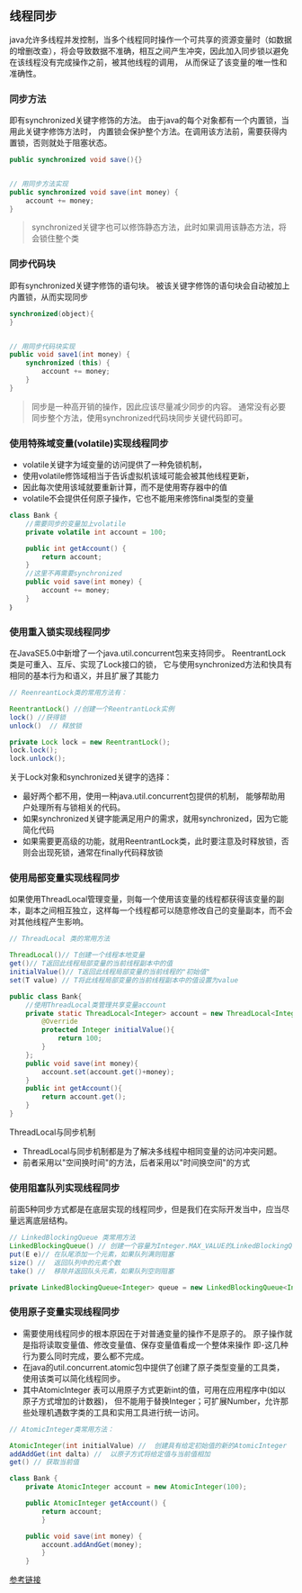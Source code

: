 ## 线程同步
java允许多线程并发控制，当多个线程同时操作一个可共享的资源变量时（如数据的增删改查），将会导致数据不准确，相互之间产生冲突，因此加入同步锁以避免在该线程没有完成操作之前，被其他线程的调用， 从而保证了该变量的唯一性和准确性。







### 同步方法 

即有synchronized关键字修饰的方法。 
由于java的每个对象都有一个内置锁，当用此关键字修饰方法时， 内置锁会保护整个方法。在调用该方法前，需要获得内置锁，否则就处于阻塞状态。

```java
public synchronized void save(){}


// 用同步方法实现
public synchronized void save(int money) {
    account += money;
}
```

>synchronized关键字也可以修饰静态方法，此时如果调用该静态方法，将会锁住整个类

### 同步代码块 
即有synchronized关键字修饰的语句块。 
被该关键字修饰的语句块会自动被加上内置锁，从而实现同步

```java
synchronized(object){ 
}


// 用同步代码块实现
public void save1(int money) {
    synchronized (this) {
        account += money;
    }
}
```

>同步是一种高开销的操作，因此应该尽量减少同步的内容。 
通常没有必要同步整个方法，使用synchronized代码块同步关键代码即可。

### 使用特殊域变量(volatile)实现线程同步
- volatile关键字为域变量的访问提供了一种免锁机制， 
- 使用volatile修饰域相当于告诉虚拟机该域可能会被其他线程更新， 
- 因此每次使用该域就要重新计算，而不是使用寄存器中的值 
- volatile不会提供任何原子操作，它也不能用来修饰final类型的变量 
```java
class Bank {
    //需要同步的变量加上volatile
    private volatile int account = 100;

    public int getAccount() {
        return account;
    }
    //这里不再需要synchronized 
    public void save(int money) {
        account += money;
    }
｝
```

### 使用重入锁实现线程同步
在JavaSE5.0中新增了一个java.util.concurrent包来支持同步。 
ReentrantLock类是可重入、互斥、实现了Lock接口的锁， 
它与使用synchronized方法和快具有相同的基本行为和语义，并且扩展了其能力

```java
// ReenreantLock类的常用方法有：

ReentrantLock() //创建一个ReentrantLock实例 
lock() //获得锁 
unlock()  // 释放锁 

private Lock lock = new ReentrantLock();
lock.lock();
lock.unlock();
```
关于Lock对象和synchronized关键字的选择： 
- 最好两个都不用，使用一种java.util.concurrent包提供的机制， 
    能够帮助用户处理所有与锁相关的代码。 
- 如果synchronized关键字能满足用户的需求，就用synchronized，因为它能简化代码 
- 如果需要更高级的功能，就用ReentrantLock类，此时要注意及时释放锁，否则会出现死锁，通常在finally代码释放锁 
### 使用局部变量实现线程同步 
如果使用ThreadLocal管理变量，则每一个使用该变量的线程都获得该变量的副本，副本之间相互独立，这样每一个线程都可以随意修改自己的变量副本，而不会对其他线程产生影响。
```java
// ThreadLocal 类的常用方法

ThreadLocal()// T创建一个线程本地变量 
get()// T返回此线程局部变量的当前线程副本中的值 
initialValue()// T返回此线程局部变量的当前线程的"初始值" 
set(T value) // T将此线程局部变量的当前线程副本中的值设置为value

public class Bank{
    //使用ThreadLocal类管理共享变量account
    private static ThreadLocal<Integer> account = new ThreadLocal<Integer>(){
        @Override
        protected Integer initialValue(){
            return 100;
        }
    };
    public void save(int money){
        account.set(account.get()+money);
    }
    public int getAccount(){
        return account.get();
    }
}
```
ThreadLocal与同步机制 
- ThreadLocal与同步机制都是为了解决多线程中相同变量的访问冲突问题。 
- 前者采用以"空间换时间"的方法，后者采用以"时间换空间"的方式

### 使用阻塞队列实现线程同步
前面5种同步方式都是在底层实现的线程同步，但是我们在实际开发当中，应当尽量远离底层结构。 
```java
// LinkedBlockingQueue 类常用方法 
LinkedBlockingQueue() // 创建一个容量为Integer.MAX_VALUE的LinkedBlockingQueue 
put(E e)// 在队尾添加一个元素，如果队列满则阻塞 
size() //  返回队列中的元素个数 
take() //  移除并返回队头元素，如果队列空则阻塞 

private LinkedBlockingQueue<Integer> queue = new LinkedBlockingQueue<Integer>();

```
### 使用原子变量实现线程同步
- 需要使用线程同步的根本原因在于对普通变量的操作不是原子的。
原子操作就是指将读取变量值、修改变量值、保存变量值看成一个整体来操作
即-这几种行为要么同时完成，要么都不完成。
- 在java的util.concurrent.atomic包中提供了创建了原子类型变量的工具类，
使用该类可以简化线程同步。
- 其中AtomicInteger 表可以用原子方式更新int的值，可用在应用程序中(如以原子方式增加的计数器)，
但不能用于替换Integer；可扩展Number，允许那些处理机遇数字类的工具和实用工具进行统一访问。

```java
// AtomicInteger类常用方法：

AtomicInteger(int initialValue) //  创建具有给定初始值的新的AtomicInteger
addAddGet(int dalta) //  以原子方式将给定值与当前值相加
get() // 获取当前值

class Bank {
    private AtomicInteger account = new AtomicInteger(100);

    public AtomicInteger getAccount() {
        return account;
        }

    public void save(int money) {
        account.addAndGet(money);
        }
    } 
```
[参考链接](https://www.cnblogs.com/XHJT/p/3897440.html)